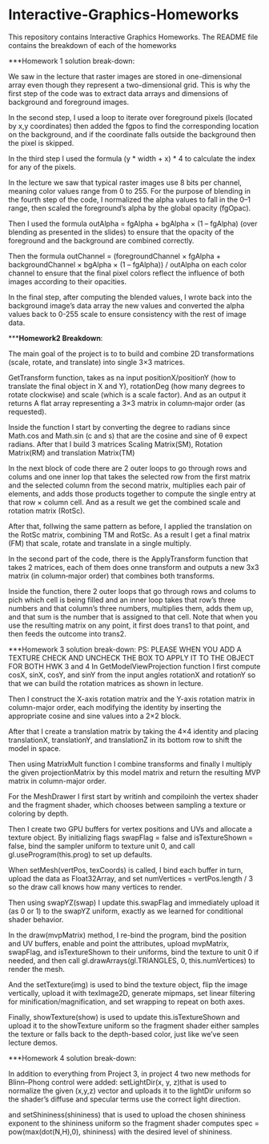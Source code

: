 # Interactive-Graphics-Homeworks
This repository contains Interactive Graphics Homeworks.
The README file contains the breakdown of each of the homeworks

***Homework 1 solution break-down: 

We saw in the lecture that raster images are stored in one-dimensional array even though they represent a two-dimensional grid. This is why the first step of the code was to extract data arrays and dimensions of background and foreground images.

In the second step, I used a loop to iterate over foreground pixels (located by x,y coordinates) then added the fgpos to find the corresponding location on the background, and if the coordinate falls outside the background then the pixel is skipped.

In the third step I used the formula (y * width + x) * 4 to calculate the index for any of the pixels.

In the lecture we saw that typical raster images use 8 bits per channel, meaning color values range from 0 to 255. For the purpose of blending in the fourth step of the code, I normalized the alpha values to fall in the 0–1 range, then scaled the foreground’s alpha by the global opacity (fgOpac). 

Then I used the formula outAlpha = fgAlpha + bgAlpha × (1 – fgAlpha) (over blending as presented in the slides) to ensure that the opacity of the foreground and the background are combined correctly.

Then the formula outChannel = (foregroundChannel × fgAlpha + backgroundChannel × bgAlpha × (1 – fgAlpha)) / outAlpha  on each color channel to ensure that the final pixel colors reflect the influence of both images according to their opacities.

In the final step, after computing the blended values, I wrote back into the background image’s data array the new values and converted the alpha values back to 0-255 scale to ensure consistency with the rest of image data.

*****Homework2 Breakdown**:

The main goal of the project is to  to build and combine 2D transformations (scale, rotate, and translate) into single 3×3 matrices.

GetTransform function, takes as na input positionX/positionY (how to translate the final object in X and Y), rotationDeg (how many degrees to rotate clockwise) and scale (which is a scale factor). And as an output it returns A flat array representing a 3×3 matrix in column‑major order (as requested).

Inside the function I start by converting the degree to radians since Math.cos and Math.sin (c and s) that are the cosine and sine of θ expect radians.
After that I build 3 matrices Scaling Matrix(SM), Rotation Matrix(RM) and translation Matrix(TM)

In the next block of code there are 2 outer loops to go through rows and colums and one inner lop that  takes the selected row from the first matrix and the selected column from the second matrix, multiplies each pair of elements, and adds those products together to compute the single entry at that row × column cell. And as a result we get the combined scale and rotation matrix (RotSc).

After that, follwing the same pattern as before, I applied the translation on the RotSc matrix, combining TM and RotSc. As a result I get a final matrix (FM) that scale, rotate and translate in a single multiply.

In the second part of the code, there is the ApplyTransform function that takes 2 matrices, each of them does onne transform and outputs a new 3x3 matrix (in column‑major order) that combines both transforms.

Inside the function, there 2 outer loops that go through rows and colums to pich which cell is being filled and an inner loop takes that row’s three numbers and that column’s three numbers, multiplies them, adds them up, and that sum is the number that is assigned to that cell. Note that when you use the resulting matrix on any point, it first does trans1 to that point, and then feeds the outcome into trans2.

***Homework 3 solution break-down: 
PS: PLEASE WHEN YOU ADD A TEXTURE CHECK AND UNCHECK THE BOX TO APPLY IT TO THE OBJECT FOR BOTH HWK 3 and 4
In GetModelViewProjection function
I first compute cosX, sinX, cosY, and sinY from the input angles rotationX and rotationY so that we can build the rotation matrices as shown in lecture.

Then I construct the X-axis rotation matrix and the Y-axis rotation matrix in column-major order, each modifying the identity by inserting the appropriate cosine and sine values into a 2×2 block.

After that I create a translation matrix by taking the 4×4 identity and placing translationX, translationY, and translationZ in its bottom row to shift the model in space.

Then using MatrixMult function I combine transforms and finally I multiply the given projectionMatrix by this model matrix and return the resulting MVP matrix in column-major order.

For the MeshDrawer
I first start by writinh and compiloinh the vertex shader and the fragment shader, which chooses between sampling a texture or coloring by depth.

Then I create two GPU buffers for vertex positions and UVs and allocate a texture object. By initializing flags swapFlag = false and isTextureShown = false, bind the sampler uniform to texture unit 0, and call gl.useProgram(this.prog) to set up defaults.

When setMesh(vertPos, texCoords) is called, I bind each buffer in turn, upload the data as Float32Array, and set numVertices = vertPos.length / 3 so the draw call knows how many vertices to render.

Then using swapYZ(swap) I update this.swapFlag and immediately upload it (as 0 or 1) to the swapYZ uniform, exactly as we learned for conditional shader behavior.

In the draw(mvpMatrix) method, I re-bind the program, bind the position and UV buffers, enable and point the attributes, upload mvpMatrix, swapFlag, and isTextureShown to their uniforms, bind the texture to unit 0 if needed, and then call gl.drawArrays(gl.TRIANGLES, 0, this.numVertices) to render the mesh.

And the setTexture(img) is used to bind the texture object, flip the image vertically, upload it with texImage2D, generate mipmaps, set linear filtering for minification/magnification, and set wrapping to repeat on both axes.

Finally, showTexture(show) is used to update this.isTextureShown and upload it to the showTexture uniform so the fragment shader either samples the texture or falls back to the depth-based color, just like we’ve seen lecture demos.

***Homework 4 solution break-down: 

In addition to everything from Project 3, in project 4 two new methods for Blinn–Phong control were added:
setLightDir(x, y, z)that is used to normalize  the given (x,y,z) vector and uploads it to the lightDir uniform so the shader’s diffuse and specular terms use the correct light direction.

and setShininess(shininess) that is used to upload the chosen shininess exponent to the shininess uniform so the fragment shader computes spec = pow(max(dot(N,H),0), shininess) with the desired level of shininess.
